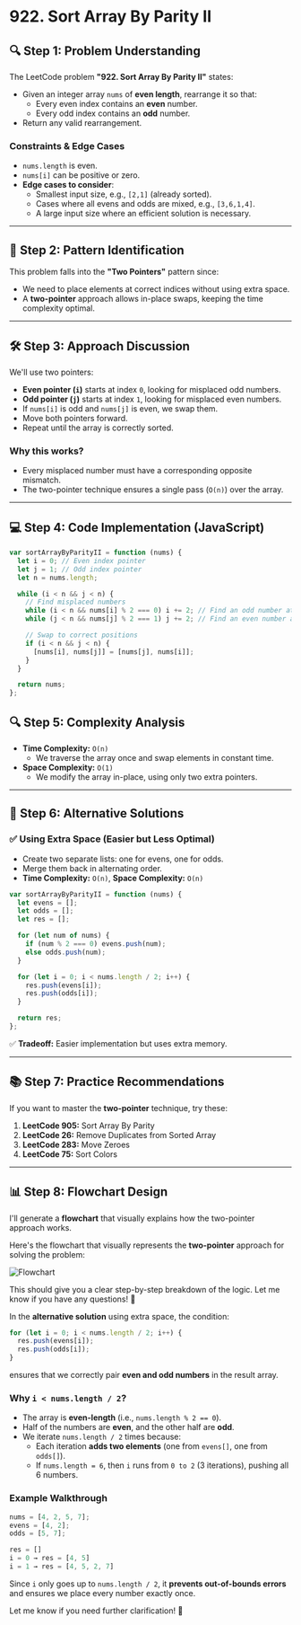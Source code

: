 # **922. Sort Array By Parity II**

## 🔍 **Step 1: Problem Understanding**

The LeetCode problem **"922. Sort Array By Parity II"** states:

- Given an integer array `nums` of **even length**, rearrange it so that:
  - Every even index contains an **even** number.
  - Every odd index contains an **odd** number.
- Return any valid rearrangement.

### **Constraints & Edge Cases**

- `nums.length` is even.
- `nums[i]` can be positive or zero.
- **Edge cases to consider**:
  - Smallest input size, e.g., `[2,1]` (already sorted).
  - Cases where all evens and odds are mixed, e.g., `[3,6,1,4]`.
  - A large input size where an efficient solution is necessary.

---

## 🧩 **Step 2: Pattern Identification**

This problem falls into the **"Two Pointers"** pattern since:

- We need to place elements at correct indices without using extra space.
- A **two-pointer** approach allows in-place swaps, keeping the time complexity optimal.

---

## 🛠 **Step 3: Approach Discussion**

We'll use two pointers:

- **Even pointer (`i`)** starts at index `0`, looking for misplaced odd numbers.
- **Odd pointer (`j`)** starts at index `1`, looking for misplaced even numbers.
- If `nums[i]` is odd and `nums[j]` is even, we swap them.
- Move both pointers forward.
- Repeat until the array is correctly sorted.

### **Why this works?**

- Every misplaced number must have a corresponding opposite mismatch.
- The two-pointer technique ensures a single pass (`O(n)`) over the array.

---

## 💻 **Step 4: Code Implementation (JavaScript)**

```javascript
var sortArrayByParityII = function (nums) {
  let i = 0; // Even index pointer
  let j = 1; // Odd index pointer
  let n = nums.length;

  while (i < n && j < n) {
    // Find misplaced numbers
    while (i < n && nums[i] % 2 === 0) i += 2; // Find an odd number at even index
    while (j < n && nums[j] % 2 === 1) j += 2; // Find an even number at odd index

    // Swap to correct positions
    if (i < n && j < n) {
      [nums[i], nums[j]] = [nums[j], nums[i]];
    }
  }

  return nums;
};
```

## 🔍 **Step 5: Complexity Analysis**

- **Time Complexity:** `O(n)`
  - We traverse the array once and swap elements in constant time.
- **Space Complexity:** `O(1)`
  - We modify the array in-place, using only two extra pointers.

---

## 🔄 **Step 6: Alternative Solutions**

### ✅ Using Extra Space (Easier but Less Optimal)

- Create two separate lists: one for evens, one for odds.
- Merge them back in alternating order.
- **Time Complexity:** `O(n)`, **Space Complexity:** `O(n)`

```javascript
var sortArrayByParityII = function (nums) {
  let evens = [];
  let odds = [];
  let res = [];

  for (let num of nums) {
    if (num % 2 === 0) evens.push(num);
    else odds.push(num);
  }

  for (let i = 0; i < nums.length / 2; i++) {
    res.push(evens[i]);
    res.push(odds[i]);
  }

  return res;
};
```

✅ **Tradeoff:** Easier implementation but uses extra memory.

---

## 📚 **Step 7: Practice Recommendations**

If you want to master the **two-pointer** technique, try these:

1. **LeetCode 905:** Sort Array By Parity
2. **LeetCode 26:** Remove Duplicates from Sorted Array
3. **LeetCode 283:** Move Zeroes
4. **LeetCode 75:** Sort Colors

---

## 📊 **Step 8: Flowchart Design**

I'll generate a **flowchart** that visually explains how the two-pointer approach works.

Here's the flowchart that visually represents the **two-pointer** approach for solving the problem:

![Flowchart](sandbox:/mnt/data/sort_array_parity_ii_flowchart.png)

This should give you a clear step-by-step breakdown of the logic. Let me know if you have any questions! 🚀

In the **alternative solution** using extra space, the condition:

```javascript
for (let i = 0; i < nums.length / 2; i++) {
  res.push(evens[i]);
  res.push(odds[i]);
}
```

ensures that we correctly pair **even and odd numbers** in the result array.

### **Why `i < nums.length / 2`?**

- The array is **even-length** (i.e., `nums.length % 2 == 0`).
- Half of the numbers are **even**, and the other half are **odd**.
- We iterate `nums.length / 2` times because:
  - Each iteration **adds two elements** (one from `evens[]`, one from `odds[]`).
  - If `nums.length = 6`, then `i` runs from `0 to 2` (3 iterations), pushing all 6 numbers.

### **Example Walkthrough**

```javascript
nums = [4, 2, 5, 7];
evens = [4, 2];
odds = [5, 7];

res = []
i = 0 → res = [4, 5]
i = 1 → res = [4, 5, 2, 7]
```

Since `i` only goes up to `nums.length / 2`, it **prevents out-of-bounds errors** and ensures we place every number exactly once.

Let me know if you need further clarification! 🚀
